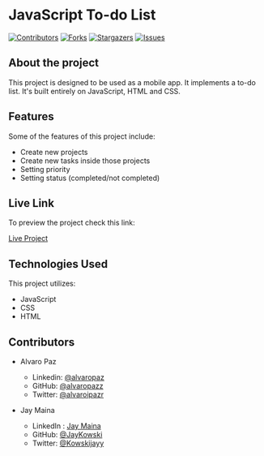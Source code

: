 # JavaScript To-do List

[![Contributors][contributors-shield]][contributors-url]
[![Forks][forks-shield]][forks-url]
[![Stargazers][stars-shield]][stars-url]
[![Issues][issues-shield]][issues-url]

## About the project

This project is designed to be used as a mobile app.
It implements a to-do list. It's built entirely on JavaScript, HTML and CSS.

## Features

Some of the features of this project include:

- Create new projects
- Create new tasks inside those projects
- Setting priority
- Setting status (completed/not completed)

## Live Link

To preview the project check this link:

[Live Project](https://rawcdn.githack.com/JayKowski/to-do-list/7091fd0691325ee23653faa596dd7294d6bfb903/index.html)

## Technologies Used

This project utilizes:

- JavaScript
- CSS
- HTML

<!-- 

## Testing

## Test Output

-->

## Contributors

- Alvaro Paz
  - Linkedin: [@alvaropaz](https://linkedin.com/in/alvaropaz/)
  - GitHub: [@alvaropazz](https://github.com/alvaropazz)
  - Twitter: [@alvaroipazr](https://twitter.com/alvaroipazr)

- Jay Maina
  - LinkedIn : [Jay Maina](https://www.linkedin.com/in/jay-maina)
  - GitHub: [@JayKowski](https://github.com/JayKowski)
  - Twitter: [@Kowskijayy](https://twitter.com/Kowskijayy)
  
<!-- MARKDOWN LINKS & IMAGES -->

[contributors-shield]: https://img.shields.io/github/contributors/JayKowski/to-do-list.svg?style=flat-square
[contributors-url]: https://github.com/JayKowski/to-do-list/graphs/contributors
[forks-shield]: https://img.shields.io/github/forks/JayKowski/to-do-list.svg?style=flat-square
[forks-url]: https://github.com/JayKowski/to-do-list/network/members
[stars-shield]: https://img.shields.io/github/stars/JayKowski/to-do-list.svg?style=flat-square
[stars-url]: https://github.com/JayKowski/to-do-list/stargazers
[issues-shield]: https://img.shields.io/github/issues/JayKowski/to-do-list.svg?style=flat-square
[issues-url]: https://github.com/JayKowski/to-do-list/issues
